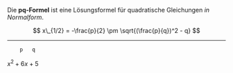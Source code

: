 Die **pq-Formel** ist eine Lösungsformel für quadratische Gleichungen *in Normalform*.

$$
x\_{1/2} = -\frac{p}{2} \pm \sqrt{(\frac{p}{q})^2 - q}
$$

---

````
    p   q
````

$x^2 + 6x + 5$
